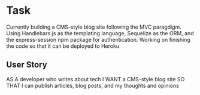 # Task
Currently building a CMS-style blog site following the MVC paragdigm.
Using Handlebars.js as the templating language, Sequelize as the ORM, and the express-session npm package for authentication.
Working on finishing the code so that it can be deployed to Heroku

## User Story
AS A developer who writes about tech
I WANT a CMS-style blog site
SO THAT I can publish articles, blog posts, and my thoughts and opinions